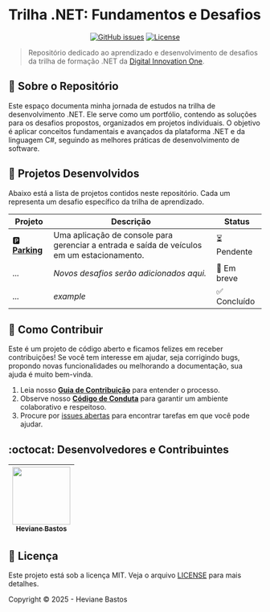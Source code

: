 # Trilha .NET: Fundamentos e Desafios

<p align="center">
  <a href="https://github.com/heviane-studies/trilha-net-fundamentos-desafio/issues"><img alt="GitHub issues" src="https://img.shields.io/github/issues/heviane-studies/trilha-net-fundamentos-desafio?style=for-the-badge&color=blueviolet"></a>
  <a href="./LICENSE"><img alt="License" src="https://img.shields.io/github/license/heviane-studies/trilha-net-fundamentos-desafio?style=for-the-badge&color=blue"></a>
  <!--<img alt="Contributions Welcome" src="https://img.shields.io/badge/contributions-welcome-brightgreen.svg?style=for-the-badge">-->
</p>

> Repositório dedicado ao aprendizado e desenvolvimento de desafios da trilha de formação .NET da [Digital Innovation One](https://www.dio.me/).

## 🎯 Sobre o Repositório

Este espaço documenta minha jornada de estudos na trilha de desenvolvimento .NET. Ele serve como um portfólio, contendo as soluções para os desafios propostos, organizados em projetos individuais. O objetivo é aplicar conceitos fundamentais e avançados da plataforma .NET e da linguagem C#, seguindo as melhores práticas de desenvolvimento de software.

## 📂 Projetos Desenvolvidos

Abaixo está a lista de projetos contidos neste repositório. Cada um representa um desafio específico da trilha de aprendizado.

| Projeto                               | Descrição                                                                                             | Status        |
| ------------------------------------- | ----------------------------------------------------------------------------------------------------- | ------------- |
| 🅿️ [**Parking**](./Parking/)          | Uma aplicação de console para gerenciar a entrada e saída de veículos em um estacionamento.           | ⏳ Pendente   |
| ...                                   | *Novos desafios serão adicionados aqui.*                                                              | 🚧 Em breve   |
| ...                                   | *example*                                                                                             | ✅ Concluído  |

## 🤝 Como Contribuir

Este é um projeto de código aberto e ficamos felizes em receber contribuições! Se você tem interesse em ajudar, seja corrigindo bugs, propondo novas funcionalidades ou melhorando a documentação, sua ajuda é muito bem-vinda.

1. Leia nosso [**Guia de Contribuição**](./.github/CONTRIBUTING.md) para entender o processo.
2. Observe nosso [**Código de Conduta**](./.github/CODE_OF_CONDUCT.md) para garantir um ambiente colaborativo e respeitoso.
3. Procure por [issues abertas](./issues) para encontrar tarefas em que você pode ajudar.

## :octocat: Desenvolvedores e Contribuintes

| [<img src="https://heviane.github.io/image-gallery/Profile-heviane-v2.PNG" width=115><br><sub>Heviane Bastos</sub>](https://github.com/heviane) |
| :---: |

## 📝 Licença

Este projeto está sob a licença MIT. Veja o arquivo [LICENSE](LICENSE) para mais detalhes.

Copyright © 2025 - Heviane Bastos
